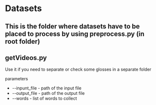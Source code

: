 # Datasets

This is the folder where datasets have to be placed to process by using preprocess.py (in root folder)
-----------------
## getVideos.py

Use it if you need to separate or check some glosses in a separate folder

parameters
* --inpunt_file - path of the input file
* --output_file - path of the output file
* --words - list of words to collect
